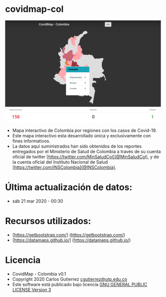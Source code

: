 # covidmap-col

![Screenshot](screenshot.png)

- Mapa interactivo de Colombia por regiones con los casos de Covid-19.
- Este mapa interactivo esta desarrollado única y exclusivamente con fines informativos.
- La datos aquí suministrados han sido obtenidos de los reportes entregados por el Ministerio de Salud de Colombia a través de su cuenta oficial de twitter [https://twitter.com/MinSaludCol](@MinSaludCol), y de la cuenta oficial del Instituto Nacional de Salud [https://twitter.com/INSColombia](@INSColombia).

# Última actualización de datos:
- sáb 21 mar 2020 - 00:30

# Recursos utilizados:
- [https://getbootstrap.com/] (https://getbootstrap.com/)
- [https://datamaps.github.io/] (https://datamaps.github.io/)

# Licencia
- CovidMap - Colombia v0.1
- Copyright 2020 Carlos Gutierrez cgutierrez@utp.edu.co
- Este software está publicado bajo licencia [GNU GENERAL PUBLIC LICENSE Version 3](LICENSE)
